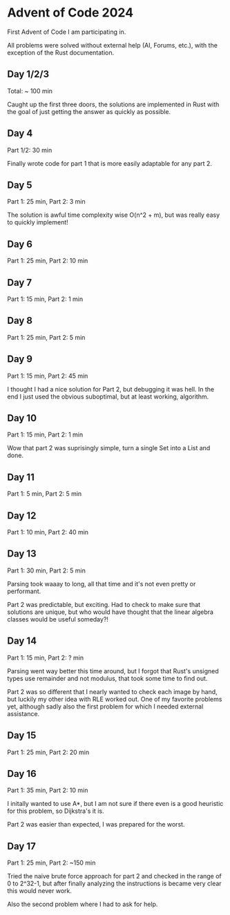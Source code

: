 # Advent of Code 2024

First Advent of Code I am participating in.

All problems were solved without external help (AI, Forums, etc.), with the exception of the Rust documentation.

## Day 1/2/3

Total: ~ 100 min

Caught up the first three doors, the solutions are implemented in Rust with the goal of just getting the answer as quickly as possible.

## Day 4

Part 1/2: 30 min

Finally wrote code for part 1 that is more easily adaptable for any part 2.

## Day 5

Part 1: 25 min, Part 2: 3 min

The solution is awful time complexity wise O(n^2 + m), but was really easy to quickly implement!

## Day 6

Part 1: 25 min, Part 2: 10 min

## Day 7

Part 1: 15 min, Part 2: 1 min

## Day 8

Part 1: 25 min, Part 2: 5 min

## Day 9

Part 1: 15 min, Part 2: 45 min

I thought I had a nice solution for Part 2, but debugging it was hell.
In the end I just used the obvious suboptimal, but at least working, algorithm.

## Day 10

Part 1: 15 min, Part 2: 1 min

Wow that part 2 was suprisingly simple, turn a single Set into a List and done.

## Day 11

Part 1: 5 min, Part 2: 5 min

## Day 12

Part 1: 10 min, Part 2: 40 min

## Day 13

Part 1: 30 min, Part 2: 5 min

Parsing took waaay to long, all that time and it's not even pretty or performant.

Part 2 was predictable, but exciting.
Had to check to make sure that solutions are unique, but who would have thought that the linear algebra classes would be useful someday?!

## Day 14

Part 1: 15 min, Part 2: ? min

Parsing went way better this time around, but I forgot that Rust's unsigned types use remainder and not modulus, that took some time to find out.

Part 2 was so different that I nearly wanted to check each image by hand, but luckily my other idea with RLE worked out.
One of my favorite problems yet, although sadly also the first problem for which I needed external assistance.

## Day 15

Part 1: 25 min, Part 2: 20 min

## Day 16

Part 1: 35 min, Part 2: 10 min

I initally wanted to use A*, but I am not sure if there even is a good heuristic for this problem, so Dijkstra's it is.

Part 2 was easier than expected, I was prepared for the worst.

## Day 17

Part 1: 25 min, Part 2: ~150 min

Tried the naive brute force approach for part 2 and checked in the range of 0 to 2^32-1, but after finally analyzing the instructions is became very clear this would never work.

Also the second problem where I had to ask for help.
